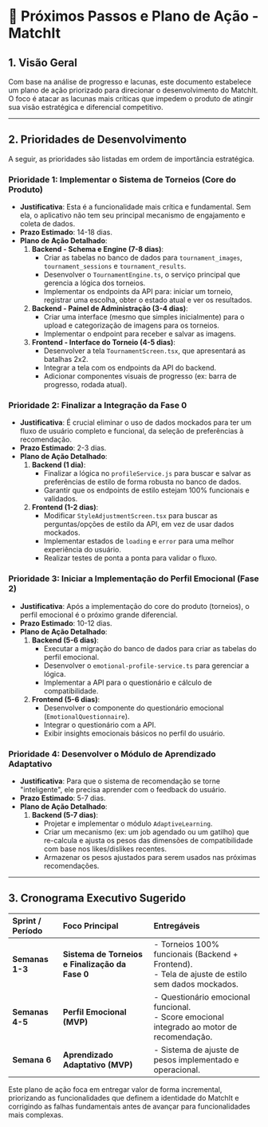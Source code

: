 # 🚀 Próximos Passos e Plano de Ação - MatchIt

## 1. Visão Geral

Com base na análise de progresso e lacunas, este documento estabelece um plano de ação priorizado para direcionar o desenvolvimento do MatchIt. O foco é atacar as lacunas mais críticas que impedem o produto de atingir sua visão estratégica e diferencial competitivo.

---

## 2. Prioridades de Desenvolvimento

A seguir, as prioridades são listadas em ordem de importância estratégica.

### **Prioridade 1: Implementar o Sistema de Torneios (Core do Produto)**
- **Justificativa**: Esta é a funcionalidade mais crítica e fundamental. Sem ela, o aplicativo não tem seu principal mecanismo de engajamento e coleta de dados.
- **Prazo Estimado**: 14-18 dias.
- **Plano de Ação Detalhado**:
    1.  **Backend - Schema e Engine (7-8 dias)**:
        -   Criar as tabelas no banco de dados para `tournament_images`, `tournament_sessions` e `tournament_results`.
        -   Desenvolver o `TournamentEngine.ts`, o serviço principal que gerencia a lógica dos torneios.
        -   Implementar os endpoints da API para: iniciar um torneio, registrar uma escolha, obter o estado atual e ver os resultados.
    2.  **Backend - Painel de Administração (3-4 dias)**:
        -   Criar uma interface (mesmo que simples inicialmente) para o upload e categorização de imagens para os torneios.
        -   Implementar o endpoint para receber e salvar as imagens.
    3.  **Frontend - Interface do Torneio (4-5 dias)**:
        -   Desenvolver a tela `TournamentScreen.tsx`, que apresentará as batalhas 2x2.
        -   Integrar a tela com os endpoints da API do backend.
        -   Adicionar componentes visuais de progresso (ex: barra de progresso, rodada atual).

### **Prioridade 2: Finalizar a Integração da Fase 0**
- **Justificativa**: É crucial eliminar o uso de dados mockados para ter um fluxo de usuário completo e funcional, da seleção de preferências à recomendação.
- **Prazo Estimado**: 2-3 dias.
- **Plano de Ação Detalhado**:
    1.  **Backend (1 dia)**:
        -   Finalizar a lógica no `profileService.js` para buscar e salvar as preferências de estilo de forma robusta no banco de dados.
        -   Garantir que os endpoints de estilo estejam 100% funcionais e validados.
    2.  **Frontend (1-2 dias)**:
        -   Modificar `StyleAdjustmentScreen.tsx` para buscar as perguntas/opções de estilo da API, em vez de usar dados mockados.
        -   Implementar estados de `loading` e `error` para uma melhor experiência do usuário.
        -   Realizar testes de ponta a ponta para validar o fluxo.

### **Prioridade 3: Iniciar a Implementação do Perfil Emocional (Fase 2)**
- **Justificativa**: Após a implementação do core do produto (torneios), o perfil emocional é o próximo grande diferencial.
- **Prazo Estimado**: 10-12 dias.
- **Plano de Ação Detalhado**:
    1.  **Backend (5-6 dias)**:
        -   Executar a migração do banco de dados para criar as tabelas do perfil emocional.
        -   Desenvolver o `emotional-profile-service.ts` para gerenciar a lógica.
        -   Implementar a API para o questionário e cálculo de compatibilidade.
    2.  **Frontend (5-6 dias)**:
        -   Desenvolver o componente do questionário emocional (`EmotionalQuestionnaire`).
        -   Integrar o questionário com a API.
        -   Exibir insights emocionais básicos no perfil do usuário.

### **Prioridade 4: Desenvolver o Módulo de Aprendizado Adaptativo**
- **Justificativa**: Para que o sistema de recomendação se torne "inteligente", ele precisa aprender com o feedback do usuário.
- **Prazo Estimado**: 5-7 dias.
- **Plano de Ação Detalhado**:
    1.  **Backend (5-7 dias)**:
        -   Projetar e implementar o módulo `AdaptiveLearning`.
        -   Criar um mecanismo (ex: um job agendado ou um gatilho) que re-calcula e ajusta os pesos das dimensões de compatibilidade com base nos likes/dislikes recentes.
        -   Armazenar os pesos ajustados para serem usados nas próximas recomendações.

---

## 3. Cronograma Executivo Sugerido

| Sprint / Período | Foco Principal | Entregáveis |
| :--- | :--- | :--- |
| **Semanas 1-3** | **Sistema de Torneios e Finalização da Fase 0** | - Torneios 100% funcionais (Backend + Frontend). <br> - Tela de ajuste de estilo sem dados mockados. |
| **Semanas 4-5** | **Perfil Emocional (MVP)** | - Questionário emocional funcional. <br> - Score emocional integrado ao motor de recomendação. |
| **Semana 6** | **Aprendizado Adaptativo (MVP)** | - Sistema de ajuste de pesos implementado e operacional. |

Este plano de ação foca em entregar valor de forma incremental, priorizando as funcionalidades que definem a identidade do MatchIt e corrigindo as falhas fundamentais antes de avançar para funcionalidades mais complexas.

